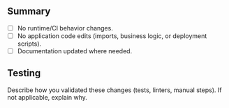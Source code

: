 ## Summary
- [ ] No runtime/CI behavior changes.
- [ ] No application code edits (imports, business logic, or deployment scripts).
- [ ] Documentation updated where needed.

## Testing
Describe how you validated these changes (tests, linters, manual steps). If not applicable, explain why.
